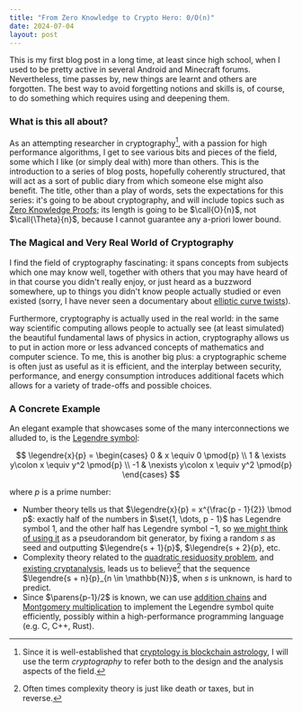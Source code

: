 ```yaml
---
title: "From Zero Knowledge to Crypto Hero: 0/O(n)"
date: 2024-07-04
layout: post
---
```


This is my first blog post in a long time, at least since high school, when I used to be pretty 
active in several Android and Minecraft forums.
Nevertheless, time passes by, new things are learnt and others are forgotten. 
The best way to avoid forgetting notions and skills is, of course, to do something which requires 
using and deepening them.

### What is this all about?
As an attempting researcher in cryptography[^1], with a passion for high performance algorithms, 
I get to see various bits and pieces of the field, some which I like (or simply deal with) more 
than others. 
This is the introduction to a series of blog posts, hopefully coherently structured, that will act 
as a sort of public diary from which someone else might also benefit.
The title, other than a play of words, sets the expectations for this series: it's going to be 
about cryptography, and will include topics such as 
[Zero Knowledge Proofs](https://en.wikipedia.org/wiki/Zero-knowledge_proof); its length is going to 
be $\call{O}{n}$, not $\call{\Theta}{n}$, because I cannot guarantee any a-priori lower bound.


### The Magical and Very Real World of Cryptography

I find the field of cryptography fascinating: it spans concepts from subjects which one may know 
well, together with others that you may have heard of in that course you didn't really enjoy, or 
just heard as a buzzword somewhere, up to things you didn't know people actually studied or even 
existed (sorry, I have never seen a documentary about 
[elliptic curve twists](https://en.wikipedia.org/wiki/Twists_of_elliptic_curves)).

Furthermore, cryptography is actually used in the real world: in the same way scientific computing 
allows people to actually see (at least simulated) the beautiful fundamental laws of physics in 
action, cryptography allows us to put in action more or less advanced concepts of mathematics and 
computer science.
To me, this is another big plus: a cryptographic scheme is often just as useful as it is efficient, 
and the interplay between security, performance, and energy consumption introduces additional 
facets which allows for a variety of trade-offs and possible choices.

### A Concrete Example

An elegant example that showcases some of the many interconnections we alluded to, is the 
[Legendre symbol](https://en.wikipedia.org/wiki/Legendre_symbol):

$$
\legendre{x}{p} =
\begin{cases}
    0  & x \equiv 0 \pmod{p} \\
    1  & \exists y\colon x \equiv y^2 \pmod{p} \\
    -1 & \nexists y\colon x \equiv y^2 \pmod{p}
\end{cases}
$$

where $p$ is a prime number:
- Number theory tells us that $\legendre{x}{p} = x^{\frac{p - 1}{2}} \bmod p$: exactly half of 
the numbers in $\set{1, \dots, p - 1}$ has Legendre symbol $1$, and the other half has Legendre 
symbol $-1$, so [we might think of using it](https://link.springer.com/chapter/10.1007/0-387-34799-2_13) 
as a pseudorandom bit generator, by fixing a random $s$ as seed and outputting 
$\legendre{s + 1}{p}$, $\legendre{s + 2}{p}, etc.
- Complexity theory related to the [quadratic residuosity problem](https://en.wikipedia.org/wiki/Quadratic_residuosity_problem), 
and [existing cryptanalysis](https://eprint.iacr.org/2019/862), leads us to believe[^2] that the 
sequence $\legendre{s + n}{p}_{n \in \mathbb{N}}$, when $s$ is unknown, is hard to predict.
- Since $\parens{p-1}/2$ is known, we can use [addition chains](https://en.wikipedia.org/wiki/Addition-chain_exponentiation)
and [Montgomery multiplication](https://eprint.iacr.org/2017/1057) to implement the Legendre symbol 
quite efficiently, possibly within a high-performance programming language (e.g. C, C++, Rust).


[^1]: Since it is well-established that [cryptology is blockchain astrology](https://youtu.be/xsmMStLKJw4?si=jsP04OYkOw1cm20u&t=2880), I will use the term *cryptography* to refer both to the design and the analysis aspects of the field.

[^2]: Often times complexity theory is just like death or taxes, but in reverse.
